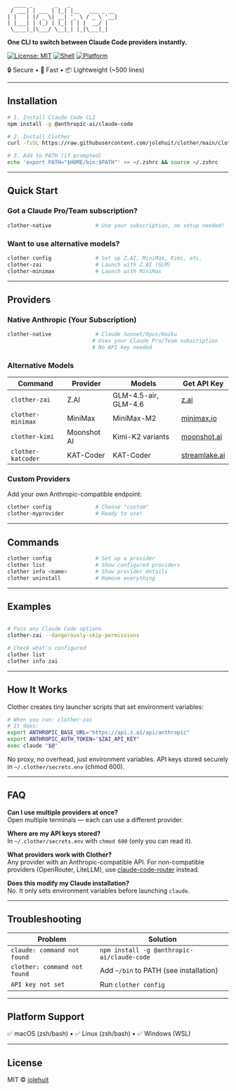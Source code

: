 ```text
  ____ _       _   _               
 / ___| | ___ | |_| |__   ___ _ __ 
| |   | |/ _ \| __| '_ \ / _ \ '__|
| |___| | (_) | |_| | | |  __/ |   
 \____|_|\___/ \__|_| |_|\___|_|   
```

**One CLI to switch between Claude Code providers instantly.**

[![License: MIT](https://img.shields.io/badge/License-MIT-blue.svg)](LICENSE)
[![Shell](https://img.shields.io/badge/Shell-Bash-green.svg)](https://www.gnu.org/software/bash/)
[![Platform](https://img.shields.io/badge/Platform-macOS%20|%20Linux-lightgrey.svg)](#platform-support)

🔒 Secure • 🚀 Fast • 📦 Lightweight (~500 lines)

---

## Installation

```bash
# 1. Install Claude Code CLI
npm install -g @anthropic-ai/claude-code

# 2. Install Clother
curl -fsSL https://raw.githubusercontent.com/jolehuit/clother/main/clother.sh | bash

# 3. Add to PATH (if prompted)
echo 'export PATH="$HOME/bin:$PATH"' >> ~/.zshrc && source ~/.zshrc
```

---

## Quick Start

### Got a Claude Pro/Team subscription?

```bash
clother-native              # Use your subscription, no setup needed!
```

### Want to use alternative models?

```bash
clother config              # Set up Z.AI, MiniMax, Kimi, etc.
clother-zai                 # Launch with Z.AI (GLM)
clother-minimax             # Launch with MiniMax
```

---

## Providers

### Native Anthropic (Your Subscription)

```bash
clother-native              # Claude Sonnet/Opus/Haiku
                           # Uses your Claude Pro/Team subscription
                           # No API key needed
```

### Alternative Models

| Command | Provider | Models | Get API Key |
|---------|----------|--------|-------------|
| `clother-zai` | Z.AI | GLM-4.5-air, GLM-4.6 | [z.ai](https://z.ai) |
| `clother-minimax` | MiniMax | MiniMax-M2 | [minimax.io](https://minimax.io) |
| `clother-kimi` | Moonshot AI | Kimi-K2 variants | [moonshot.ai](https://moonshot.ai) |
| `clother-katcoder` | KAT-Coder | KAT-Coder | [streamlake.ai](https://streamlake.ai) |

### Custom Providers

Add your own Anthropic-compatible endpoint:

```bash
clother config              # Choose "custom"
clother-myprovider          # Ready to use!
```

---

## Commands

```bash
clother config              # Set up a provider
clother list                # Show configured providers
clother info <name>         # Show provider details
clother uninstall           # Remove everything
```

---

## Examples

```bash

# Pass any Claude Code options
clother-zai --dangerously-skip-permissions

# Check what's configured
clother list
clother info zai
```

---

## How It Works

Clother creates tiny launcher scripts that set environment variables:

```bash
# When you run: clother-zai
# It does:
export ANTHROPIC_BASE_URL="https://api.z.ai/api/anthropic"
export ANTHROPIC_AUTH_TOKEN="$ZAI_API_KEY"
exec claude "$@"
```

No proxy, no overhead, just environment variables. API keys stored securely in `~/.clother/secrets.env` (chmod 600).

---

## FAQ

**Can I use multiple providers at once?**  
Open multiple terminals — each can use a different provider.

**Where are my API keys stored?**  
In `~/.clother/secrets.env` with `chmod 600` (only you can read it).

**What providers work with Clother?**  
Any provider with an Anthropic-compatible API. For non-compatible providers (OpenRouter, LiteLLM), use [claude-code-router](https://github.com/musistudio/claude-code-router) instead.

**Does this modify my Claude installation?**  
No. It only sets environment variables before launching `claude`.

---

## Troubleshooting

| Problem | Solution |
|---------|----------|
| `claude: command not found` | `npm install -g @anthropic-ai/claude-code` |
| `clother: command not found` | Add `~/bin` to PATH (see installation) |
| `API key not set` | Run `clother config` |

---

## Platform Support

✅ macOS (zsh/bash) • ✅ Linux (zsh/bash) • ✅ Windows (WSL)

---

## License

MIT © [jolehuit](https://github.com/jolehuit)
